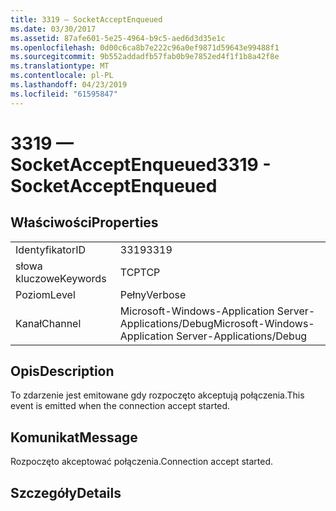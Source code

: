 ```yaml
---
title: 3319 — SocketAcceptEnqueued
ms.date: 03/30/2017
ms.assetid: 87afe601-5e25-4964-b9c5-aed6d3d35e1c
ms.openlocfilehash: 0d00c6ca8b7e222c96a0ef9871d59643e99488f1
ms.sourcegitcommit: 9b552addadfb57fab0b9e7852ed4f1f1b8a42f8e
ms.translationtype: MT
ms.contentlocale: pl-PL
ms.lasthandoff: 04/23/2019
ms.locfileid: "61595847"
---
```

# <a name="3319---socketacceptenqueued"></a><span data-ttu-id="6e2b2-102">3319 — SocketAcceptEnqueued</span><span class="sxs-lookup"><span data-stu-id="6e2b2-102">3319 - SocketAcceptEnqueued</span></span>
## <a name="properties"></a><span data-ttu-id="6e2b2-103">Właściwości</span><span class="sxs-lookup"><span data-stu-id="6e2b2-103">Properties</span></span>  
  
|||  
|-|-|  
|<span data-ttu-id="6e2b2-104">Identyfikator</span><span class="sxs-lookup"><span data-stu-id="6e2b2-104">ID</span></span>|<span data-ttu-id="6e2b2-105">3319</span><span class="sxs-lookup"><span data-stu-id="6e2b2-105">3319</span></span>|  
|<span data-ttu-id="6e2b2-106">słowa kluczowe</span><span class="sxs-lookup"><span data-stu-id="6e2b2-106">Keywords</span></span>|<span data-ttu-id="6e2b2-107">TCP</span><span class="sxs-lookup"><span data-stu-id="6e2b2-107">TCP</span></span>|  
|<span data-ttu-id="6e2b2-108">Poziom</span><span class="sxs-lookup"><span data-stu-id="6e2b2-108">Level</span></span>|<span data-ttu-id="6e2b2-109">Pełny</span><span class="sxs-lookup"><span data-stu-id="6e2b2-109">Verbose</span></span>|  
|<span data-ttu-id="6e2b2-110">Kanał</span><span class="sxs-lookup"><span data-stu-id="6e2b2-110">Channel</span></span>|<span data-ttu-id="6e2b2-111">Microsoft-Windows-Application Server-Applications/Debug</span><span class="sxs-lookup"><span data-stu-id="6e2b2-111">Microsoft-Windows-Application Server-Applications/Debug</span></span>|  
  
## <a name="description"></a><span data-ttu-id="6e2b2-112">Opis</span><span class="sxs-lookup"><span data-stu-id="6e2b2-112">Description</span></span>  
 <span data-ttu-id="6e2b2-113">To zdarzenie jest emitowane gdy rozpoczęto akceptują połączenia.</span><span class="sxs-lookup"><span data-stu-id="6e2b2-113">This event is emitted when the connection accept started.</span></span>  
  
## <a name="message"></a><span data-ttu-id="6e2b2-114">Komunikat</span><span class="sxs-lookup"><span data-stu-id="6e2b2-114">Message</span></span>  
 <span data-ttu-id="6e2b2-115">Rozpoczęto akceptować połączenia.</span><span class="sxs-lookup"><span data-stu-id="6e2b2-115">Connection accept started.</span></span>  
  
## <a name="details"></a><span data-ttu-id="6e2b2-116">Szczegóły</span><span class="sxs-lookup"><span data-stu-id="6e2b2-116">Details</span></span>
